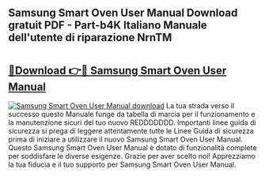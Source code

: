 ## Samsung Smart Oven User Manual Download gratuit PDF - Part-b4K Italiano Manuale dell'utente di riparazione NrnTM

# <h2><a href="http://dfdontn.blite.top/?on=Samsung+Smart+Oven+User+Manual">🔗Download 👉🔴 Samsung Smart Oven User Manual</a></h2>

[![Samsung Smart Oven User Manual download](https://i.imgur.com/lujVjoI.png)](http://dfdontn.blite.top/?on=Samsung+Smart+Oven+User+Manual)
La tua strada verso il successo questo Manuale funge da tabella di marcia per il funzionamento e la manutenzione sicuri del tuo nuovo REDDDDDDD. Importanti linee guida di sicurezza si prega di leggere attentamente tutte le Linee Guida di sicurezza prima di iniziare a utilizzare il nuovo Samsung Smart Oven User Manual. Questo Samsung Smart Oven User Manual è dotato di funzionalità complete per soddisfare le diverse esigenze. Grazie per aver scelto noi! Apprezziamo la tua fiducia e il tuo supporto per Samsung Smart Oven User Manual.
